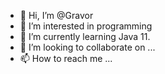 - 👋 Hi, I’m @Gravor
- 👀 I’m interested in programming
- 🌱 I’m currently learning Java 11.
- 💞️ I’m looking to collaborate on ...
- 📫 How to reach me ...

<!---
Gravor/Gravor is a ✨ special ✨ repository because its `README.md` (this file) appears on your GitHub profile.
You can click the Preview link to take a look at your changes.
--->
